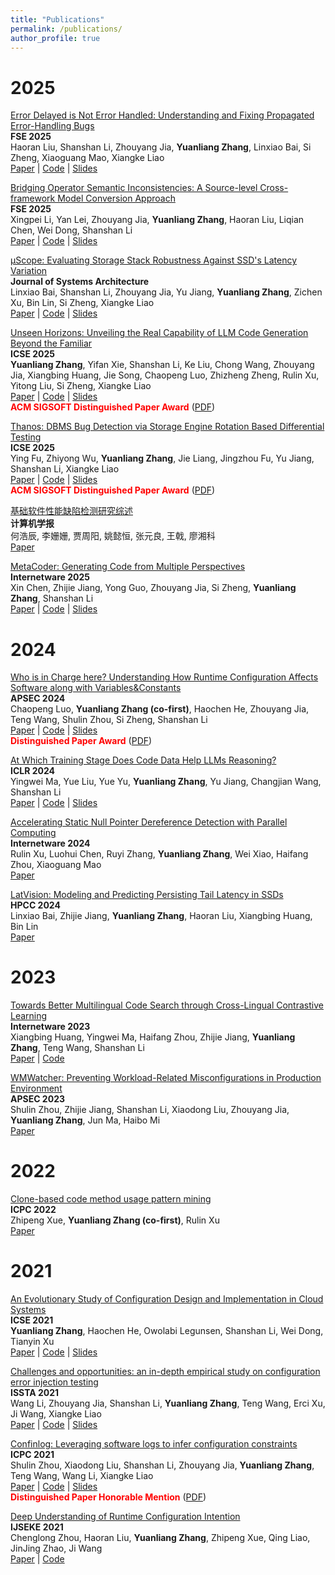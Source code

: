 ```yaml
---
title: "Publications"
permalink: /publications/
author_profile: true
---
```


2025
======

[Error Delayed is Not Error Handled: Understanding and Fixing Propagated Error-Handling Bugs](/404/)   
**FSE 2025**   
Haoran Liu, Shanshan Li, Zhouyang Jia, **Yuanliang Zhang**, Linxiao Bai, Si Zheng, Xiaoguang Mao, Xiangke Liao   
[Paper](/404/) | [Code](/404/) | [Slides](/404/)  

[Bridging Operator Semantic Inconsistencies: A Source-level Cross-framework Model Conversion Approach](/404/)   
**FSE 2025**   
Xingpei Li, Yan Lei, Zhouyang Jia, **Yuanliang Zhang**, Haoran Liu, Liqian Chen, Wei Dong, Shanshan Li   
[Paper](/404/) | [Code](/404/) | [Slides](/404/)  

[μScope: Evaluating Storage Stack Robustness Against SSD's Latency Variation](/404/)   
**Journal of Systems Architecture**   
Linxiao Bai, Shanshan Li, Zhouyang Jia, Yu Jiang, **Yuanliang Zhang**, Zichen Xu, Bin Lin, Si Zheng, Xiangke Liao   
[Paper](/404/) | [Code](/404/) | [Slides](/404/)   

[Unseen Horizons: Unveiling the Real Capability of LLM Code Generation Beyond the Familiar](https://arxiv.org/pdf/2412.08109)   
**ICSE 2025**   
**Yuanliang Zhang**, Yifan Xie, Shanshan Li, Ke Liu, Chong Wang, Zhouyang Jia, Xiangbing Huang, Jie Song, Chaopeng Luo, Zhizheng Zheng, Rulin Xu, Yitong Liu, Si Zheng, Xiangke Liao   
[Paper](https://arxiv.org/pdf/2412.08109) | [Code](https://github.com/zhangbuzhang/ObfusEval) | [Slides](/slides/obfuseval.pdf)   
**<font color="red">ACM SIGSOFT Distinguished Paper Award</font>** ([PDF](/404/))

[Thanos: DBMS Bug Detection via Storage Engine Rotation Based Differential Testing](/papers/ICSE25B.pdf)   
**ICSE 2025**     
Ying Fu, Zhiyong Wu, **Yuanliang Zhang**, Jie Liang, Jingzhou Fu, Yu Jiang, Shanshan Li, Xiangke Liao   
[Paper](/papers/ICSE25B.pdf) | [Code](https://github.com/Thanos2024/Thanos) | [Slides](/slides/Thanos.pdf)   
**<font color="red">ACM SIGSOFT Distinguished Paper Award</font>** ([PDF](/404/))

[基础软件性能缺陷检测研究综述](/papers/JOC2025.pdf)   
**计算机学报**   
何浩辰, 李姗姗, 贾周阳, 姚懿恒, 张元良, 王戟, 廖湘科   
[Paper](/papers/JOC2025.pdf)

[MetaCoder: Generating Code from Multiple Perspectives](/404/)   
**Internetware 2025**   
Xin Chen, Zhijie Jiang, Yong Guo, Zhouyang Jia, Si Zheng, **Yuanliang Zhang**, Shanshan Li   
[Paper](/404/) | [Code](/404/) | [Slides](/404/)   

2024
======

[Who is in Charge here? Understanding How Runtime Configuration Affects Software along with Variables&Constants](/papers/APSEC24.pdf)   
**APSEC 2024**   
Chaopeng Luo, **Yuanliang Zhang (co-first)**, Haochen He, Zhouyang Jia, Teng Wang, Shulin Zhou, Si Zheng, Shanshan Li   
[Paper](/papers/APSEC24.pdf) | [Code](https://github.com/PCVAnonymous/PCVStudy) | [Slides](/slides/pcv_Study_Talk.pdf)    
**<font color="red">Distinguished Paper Award</font>** ([PDF](/awards/APSEC24.pdf))

[At Which Training Stage Does Code Data Help LLMs Reasoning?](https://arxiv.org/pdf/2309.16298)   
**ICLR 2024**   
Yingwei Ma, Yue Liu, Yue Yu, **Yuanliang Zhang**, Yu Jiang, Changjian Wang, Shanshan Li   
[Paper](https://arxiv.org/pdf/2309.16298) | [Code](https://github.com/yingweima2022/codellm) | [Slides](/slides/ICLR24.pdf)

[Accelerating Static Null Pointer Dereference Detection with Parallel Computing](/404/)   
**Internetware 2024**   
Rulin Xu, Luohui Chen, Ruyi Zhang, **Yuanliang Zhang**, Wei Xiao, Haifang Zhou, Xiaoguang Mao   
[Paper](/404/)

[LatVision: Modeling and Predicting Persisting Tail Latency in SSDs](/papers/hpcc24.pdf)   
**HPCC 2024**   
Linxiao Bai, Zhijie Jiang, **Yuanliang Zhang**, Haoran Liu, Xiangbing Huang, Bin Lin   
[Paper](/papers/hpcc24.pdf)

2023
======

[Towards Better Multilingual Code Search through Cross-Lingual Contrastive Learning](https://drive.google.com/file/d/1GRIzSoDYOedcqRh5y974qc4jnsGVxBAo/view)   
**Internetware 2023**   
Xiangbing Huang, Yingwei Ma, Haifang Zhou, Zhijie Jiang, **Yuanliang Zhang**, Teng Wang, Shanshan Li   
[Paper](https://drive.google.com/file/d/1GRIzSoDYOedcqRh5y974qc4jnsGVxBAo/view) | [Code](https://github.com/yingweima2022/LAMCode) 


[WMWatcher: Preventing Workload-Related Misconfigurations in Production Environment](https://drive.google.com/file/d/1-zOdjGGBFSzkszX8dQdIOM_WZU6Eht32/view)   
**APSEC 2023**   
Shulin Zhou, Zhijie Jiang, Shanshan Li, Xiaodong Liu, Zhouyang Jia, **Yuanliang Zhang**, Jun Ma, Haibo Mi   
[Paper](https://drive.google.com/file/d/1-zOdjGGBFSzkszX8dQdIOM_WZU6Eht32/view) 

2022
======

[Clone-based code method usage pattern mining](https://arxiv.org/pdf/2109.13099)   
**ICPC 2022**   
Zhipeng Xue, **Yuanliang Zhang (co-first)**, Rulin Xu   
[Paper](https://arxiv.org/pdf/2109.13099)  


2021
======

[An Evolutionary Study of Configuration Design and Implementation in Cloud Systems](https://arxiv.org/pdf/2102.07052)   
**ICSE 2021**   
**Yuanliang Zhang**, Haochen He, Owolabi Legunsen, Shanshan Li, Wei Dong, Tianyin Xu   
[Paper](https://arxiv.org/pdf/2102.07052) | [Code](https://github.com/zhangbuzhang/open-cevo) | [Slides](/slides/cevo.pdf)


[Challenges and opportunities: an in-depth empirical study on configuration error injection testing](https://drive.google.com/file/d/1rGm5U5JLvpjkC-hLxOdOO5i2OqOnsg39/view?pli=1)   
**ISSTA 2021**   
Wang Li, Zhouyang Jia, Shanshan Li, **Yuanliang Zhang**, Teng Wang, Erci Xu, Ji Wang, Xiangke Liao   
[Paper](https://drive.google.com/file/d/1rGm5U5JLvpjkC-hLxOdOO5i2OqOnsg39/view?pli=1) | [Code](https://github.com/ConfEIT-code/CeitInspector) | [Slides](/slides/confuzz.pdf)


[Confinlog: Leveraging software logs to infer configuration constraints](https://arxiv.org/pdf/2103.11561)   
**ICPC 2021**   
Shulin Zhou, Xiaodong Liu, Shanshan Li, Zhouyang Jia, **Yuanliang Zhang**, Teng Wang, Wang Li, Xiangke Liao   
[Paper](https://arxiv.org/pdf/2103.11561) | [Code](https://github.com/zhou-shulin/ConfInLog-Src) | [Slides](/slides/confinlog.pdf)   
**<font color="red">Distinguished Paper Honorable Mention</font>** ([PDF](/awards/ICPC21.pdf))

[Deep Understanding of Runtime Configuration Intention](https://drive.google.com/file/d/1q--5lFW_CM7j9xYLWy81D7v79_GHhjFi/view)   
**IJSEKE 2021**   
Chenglong Zhou, Haoran Liu, **Yuanliang Zhang**, Zhipeng Xue, Qing Liao, JinJing Zhao, Ji Wang    
[Paper](https://drive.google.com/file/d/1q--5lFW_CM7j9xYLWy81D7v79_GHhjFi/view) | [Code](https://github.com/HaoranLiu14/Configuration-Intention-Dataset)